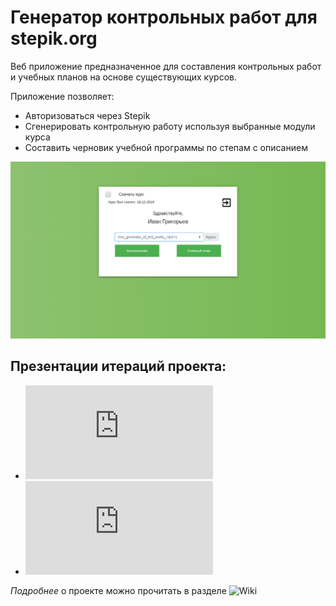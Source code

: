 # Генератор контрольных работ для stepik.org
Веб приложение предназначенное для составления контрольных работ и учебных планов на основе существующих курсов.

Приложение позволяет:
- Авторизоваться через Stepik
- Сгенерировать контрольную работу используя выбранные модули курса
- Составить черновик учебной программы по степам с описанием

![](https://github.com/moevm/mse_generator_of_test_works_for_Stepik/blob/dev/doc/screenshots/course_select_1.png)

## Презентации итераций проекта:  

- ![26 октября 2018](https://github.com/moevm/mse_generator_of_test_works_for_Stepik/blob/dev/doc/Milestones/Milestone_0.2.pdf)
- ![23 ноября 2018](https://github.com/moevm/mse_generator_of_test_works_for_Stepik/blob/dev/doc/Milestones/Milestone_0.3.pdf)

*Подробнее* о проекте можно прочитать в разделе ![Wiki](https://github.com/moevm/mse_generator_of_test_works_for_Stepik/wiki)
